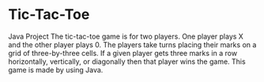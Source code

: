 # Tic-Tac-Toe
Java Project
The tic-tac-toe game is for two players.
One player plays X and the other player plays 0. The players take turns placing their marks
on a grid of three-by-three cells. If a given player gets three marks in a row horizontally,
vertically, or diagonally then that player wins the game.
This game is made by using Java.
